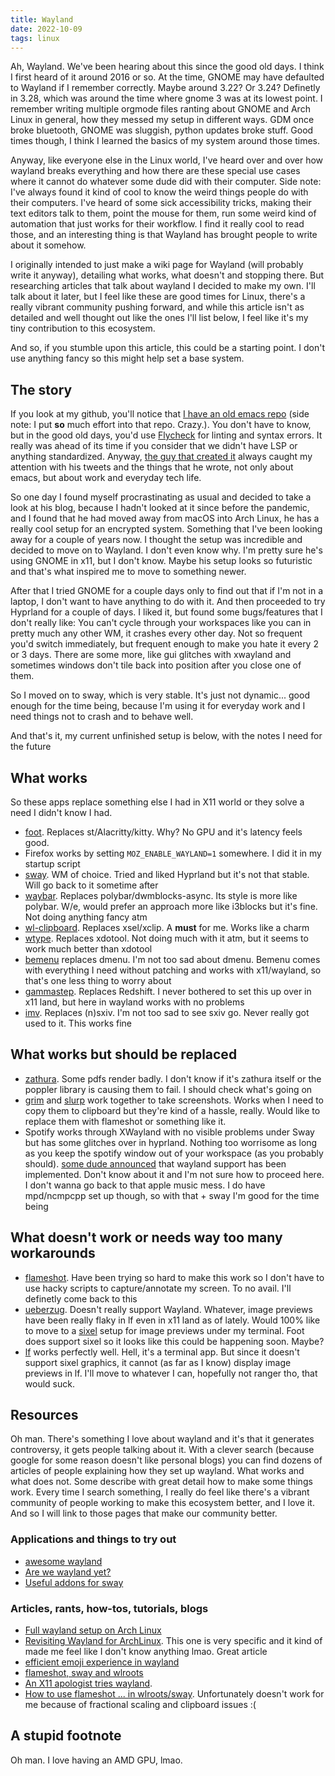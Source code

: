 ```yaml
---
title: Wayland
date: 2022-10-09
tags: linux
---
```


Ah, Wayland. We've been hearing about this since the good old days. I think I
first heard of it around 2016 or so. At the time, GNOME may have defaulted to
Wayland if I remember correctly. Maybe around 3.22? Or 3.24? Definetly in 3.28,
which was around the time where gnome 3 was at its lowest point. I remember
writing multiple orgmode files ranting about GNOME and Arch Linux in general,
how they messed my setup in different ways. GDM once broke bluetooth, GNOME was
sluggish, python updates broke stuff. Good times though, I think I learned the
basics of my system around those times.

Anyway, like everyone else in the Linux world, I've heard over and over how
wayland breaks everything and how there are these special use cases where it
cannot do whatever some dude did with their computer. Side note: I've always
found it kind of cool to know the weird things people do with their computers.
I've heard of some sick accessibility tricks, making their text editors talk to
them, point the mouse for them, run some weird kind of automation that just
works for their workflow. I find it really cool to read those, and an
interesting thing is that Wayland has brought people to write about it somehow.

I originally intended to just make a wiki page for Wayland (will probably write
it anyway), detailing what works, what doesn't and stopping there. But
researching articles that talk about wayland I decided to make my own. I'll
talk about it later, but I feel like these are good times for Linux, there's a
really vibrant community pushing forward, and while this article isn't as
detailed and well thought out like the ones I'll list below, I feel like it's
my tiny contribution to this ecosystem.

And so, if you stumble upon this article, this could be a starting point. I
don't use anything fancy so this might help set a base system.

## The story

If you look at my github, you'll notice that [I have an old emacs
repo](https://github.com/anachronic/emacs.d) (side note: I put **so** much
effort into that repo. Crazy.). You don't have to know, but in the good old
days, you'd use [Flycheck](https://www.flycheck.org/en/latest/) for linting and
syntax errors. It really was ahead of its time if you consider that we didn't
have LSP or anything standardized. Anyway, [the guy that created
it](https://github.com/lunaryorn) always caught my attention with his tweets
and the things that he wrote, not only about emacs, but about work and everyday
tech life.

So one day I found myself procrastinating as usual and decided to take a look
at his blog, because I hadn't looked at it since before the pandemic, and I
found that he had moved away from macOS into Arch Linux, he has a really cool
setup for an encrypted system. Something that I've been looking away for a
couple of years now. I thought the setup was incredible and decided to move on
to Wayland. I don't even know why. I'm pretty sure he's using GNOME in x11, but
I don't know. Maybe his setup looks so futuristic and that's what inspired me
to move to something newer.

After that I tried GNOME for a couple days only to find out that if I'm not in
a laptop, I don't want to have anything to do with it. And then proceeded to
try Hyprland for a couple of days. I liked it, but found some bugs/features
that I don't really like: You can't cycle through your workspaces like you can
in pretty much any other WM, it crashes every other day. Not so frequent you'd
switch immediately, but frequent enough to make you hate it every 2 or 3 days.
There are some more, like gui glitches with xwayland and sometimes windows
don't tile back into position after you close one of them.

So I moved on to sway, which is very stable. It's just not dynamic... good
enough for the time being, because I'm using it for everyday work and I need
things not to crash and to behave well.

And that's it, my current unfinished setup is below, with the notes I need for
the future

## What works

So these apps replace something else I had in X11 world or they solve a need I
didn't know I had.

- [foot](https://codeberg.org/dnkl/foot). Replaces st/Alacritty/kitty. Why? No
  GPU and it's latency feels good.
- Firefox works by setting `MOZ_ENABLE_WAYLAND=1` somewhere. I did it in my
  startup script
- [sway](https://github.com/swaywm/sway). WM of choice. Tried and liked
  Hyprland but it's not that stable. Will go back to it sometime after
- [waybar](https://github.com/Alexays/Waybar). Replaces
  polybar/dwmblocks-async. Its style is more like polybar. W/e, would prefer an
  approach more like i3blocks but it's fine. Not doing anything fancy atm
- [wl-clipboard](https://github.com/bugaevc/wl-clipboard). Replaces xsel/xclip.
  A **must** for me. Works like a charm
- [wtype](https://github.com/atx/wtype). Replaces xdotool. Not doing much with
  it atm, but it seems to work much better than xdotool
- [bemenu](https://github.com/Cloudef/bemenu) replaces dmenu. I'm not too sad
  about dmenu. Bemenu comes with everything I need without patching and works
  with x11/wayland, so that's one less thing to worry about
- [gammastep](https://gitlab.com/chinstrap/gammastep). Replaces Redshift. I
  never bothered to set this up over in x11 land, but here in wayland works
  with no problems
- [imv](https://sr.ht/~exec64/imv/). Replaces (n)sxiv. I'm not too sad to see
  sxiv go. Never really got used to it. This works fine

## What works but should be replaced

- [zathura](https://git.pwmt.org/pwmt/zathura). Some pdfs render badly. I don't
  know if it's zathura itself or the poppler library is causing them to fail. I
  should check what's going on
- [grim](https://sr.ht/~emersion/grim/) and
  [slurp](https://github.com/emersion/slurp) work together to take screenshots.
  Works when I need to copy them to clipboard but they're kind of a hassle,
  really. Would like to replace them with flameshot or something like it.
- Spotify works through XWayland with no visible problems under Sway but has
  some glitches over in hyprland. Nothing too worrisome as long as you keep the
  spotify window out of your workspace (as you probably should). [some dude
  announced](https://community.spotify.com/t5/Desktop-Linux/Wayland-support/m-p/5436021/highlight/true#M21267)
  that wayland support has been implemented. Don't know about it and I'm not
  sure how to proceed here. I don't wanna go back to that apple music mess. I
  do have mpd/ncmpcpp set up though, so with that + sway I'm good for the time
  being

## What doesn't work or needs way too many workarounds

- [flameshot](https://flameshot.org/). Have been trying so hard to make this
  work so I don't have to use hacky scripts to capture/annotate my screen. To
  no avail. I'll definetly come back to this
- [ueberzug](https://github.com/seebye/ueberzug). Doesn't really support
  Wayland. Whatever, image previews have been really flaky in lf even in x11
  land as of lately. Would 100% like to move to a
  [sixel](https://en.wikipedia.org/wiki/Sixel) setup for image previews under
  my terminal. Foot does support sixel so it looks like this could be happening
  soon. Maybe?
- [lf](https://github.com/gokcehan/lf) works perfectly well. Hell, it's a
  terminal app. But since it doesn't support sixel graphics, it cannot (as far
  as I know) display image previews in lf. I'll move to whatever I can,
  hopefully not ranger tho, that would suck.

## Resources

Oh man. There's something I love about wayland and it's that it generates
controversy, it gets people talking about it. With a clever search (because
google for some reason doesn't like personal blogs) you can find dozens of
articles of people explaining how they set up wayland. What works and what does
not. Some describe with great detail how to make some things work. Every time I
search something, I really do feel like there's a vibrant community of people
working to make this ecosystem better, and I love it. And so I will link to
those pages that make our community better.

### Applications and things to try out

- [awesome wayland](https://github.com/natpen/awesome-wayland)
- [Are we wayland yet?](https://arewewaylandyet.com/)
- [Useful addons for sway](https://github.com/swaywm/sway/wiki/Useful-add-ons-for-sway)

### Articles, rants, how-tos, tutorials, blogs

- [Full wayland setup on Arch Linux](https://www.fosskers.ca/en/blog/wayland)
- [Revisiting Wayland for ArchLinux](https://rgoswami.me/posts/revisiting-wayland-2021-archlinux/). This one is very specific and it kind of made me feel like I don't know anything lmao. Great article
- [efficient emoji experience in wayland](https://major.io/2022/05/27/efficient-emoji-experience-in-wayland/)
- [flameshot, sway and wlroots](https://github.com/flameshot-org/flameshot/blob/master/docs/Sway%20and%20wlroots%20support.md)
- [An X11 apologist tries wayland](https://artemis.sh/2022/09/18/wayland-from-an-x-apologist.html).
- [How to use flameshot ... in wlroots/sway](https://www.youtube.com/watch?v=6O6WBtchg_c). Unfortunately doesn't work for me because of fractional scaling and clipboard issues :(

## A stupid footnote

Oh man. I love having an AMD GPU, lmao.
